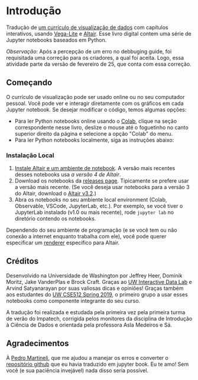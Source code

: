 # Introdução

Tradução de [um currículo de visualização de dados](https://idl.uw.edu/visualization-curriculum) com capítulos interativos, usando [Vega-Lite](https://vega.github.io/vega-lite/) e [Altair](https://altair-viz.github.io/). Esse livro digital contem uma série de Jupyter notebooks baseados em Python.


_Observação:_ Após a percepção de um erro no debbuging guide, foi requisitada uma correção para os criadores, a qual foi aceita. Logo, essa atividade parte da versão de fevereiro de 25, que conta com essa correção.

## Começando

O currículo de visualização pode ser usado online ou no seu computador pessoal. Você pode ver e interagir diretamente com os gráficos em cada Jupyter notebook. Se desejar modificar o código, temos algumas opções:

- Para ler Python notebooks online usando o [Colab](https://colab.research.google.com/), clique na seção correspondente nesse livro, deslize o mouse até o foguetinho no canto superior direito da página e selecione a opção "Colab" do menu.
- Para ler Python notebooks localmente, siga as instruções abaixo:

### Instalação Local 

1. [Instale Altair e um ambiente de notebook](https://altair-viz.github.io/getting_started/installation.html). A versão mais recentes desses notebooks usa _a versão 4 de Altair_.
2. Download os notebooks da [releases page](https://github.com/uwdata/visualization-curriculum/releases). Tipicamente se prefere usar a versão mais recente.  (Se você deseja usar notebooks para a versão 3 do Altair, download o [Altair v3.2](https://github.com/uwdata/visualization-curriculum/releases/tag/altair-v3).)
3. Abra os notebooks no seu ambiente local environment (Colab, Observable, VSCode, JupyterLab, etc.). Por exemplo, se você tiver o JupyterLab instalado (v1.0 ou mais recente), rode `jupyter lab` no diretório contendo os notebooks.

Dependendo do seu ambiente de programação (e se você tem ou não conexão a internet enquanto trabalha com ele), você pode querer especificar um [renderer](https://altair-viz.github.io/user_guide/display_frontends.html) específico para Altair.

## Créditos

Desenvolvido na Universidade de Washington por Jeffrey Heer, Dominik Moritz, Jake VanderPlas e Brock Craft. Graças ao [UW Interactive Data Lab](https://idl.cs.washington.edu/) e Arvind Satyanarayan por suas valiosas dicas e opiniões! Graças também aos estudantes do [UW CSE512 Spring 2019](https://courses.cs.washington.edu/courses/cse512/19sp/), o primeiro grupo a usar esses notebooks como componente integrante do seu curso.

A tradução foi realizada e estudada pela primeira vez pela primeira turma de verão do Impatech, corrigida pelos monitores da disciplina de Introdução à Ciência de Dados e orientada pela professora Asla Medeiros e Sá.

## Agradecimentos
À [Pedro Martineli](https://github.com/martinelipedro), que me ajudou a manejar os erros e converter o [repositório github](https://github.com/ghostfoxgoddes3/data_visualization_curriculum) que eu havia traduzido em jupyter book. Eu te amo! Sem você (e sua paciência invejável) nada disso seria possível.